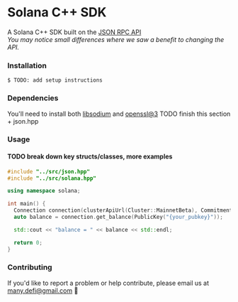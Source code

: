 # Solana C++ SDK
A Solana C++ SDK built on the [JSON RPC API](https://docs.solana.com/apps/jsonrpc-api)<br>
*You may notice small differences where we saw a benefit to changing the API.*

### Installation
```
$ TODO: add setup instructions
```

### Dependencies
You'll need to install both [libsodium](https://formulae.brew.sh/formula/libsodium#default) and [openssl@3](https://formulae.brew.sh/formula/openssl@3) TODO finish this section + json.hpp

### Usage
#### TODO break down key structs/classes, more examples
```c++
#include "../src/json.hpp"
#include "../src/solana.hpp"

using namespace solana;

int main() {
  Connection connection(clusterApiUrl(Cluster::MainnetBeta), Commitment::Processed);
  auto balance = connection.get_balance(PublicKey("{your_pubkey}"));

  std::cout << "balance = " << balance << std::endl;

  return 0;
}
```

### Contributing
If you'd like to report a problem or help contribute, please email us at [many.defi@gmail.com](mailto:many.defi@gmail.com) 🤘
